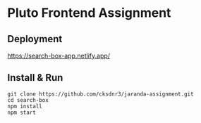 # Pluto Frontend Assignment

## Deployment

https://search-box-app.netlify.app/

## Install & Run

```shell
git clone https://github.com/cksdnr3/jaranda-assignment.git
cd search-box
npm install
npm start
```
